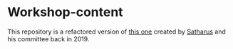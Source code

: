 # Workshop-content

This repository is a refactored version of [this one](https://github.com/Open-Source-Community/OSC19-Linux-Workshop-Sessions) created by [Satharus](https://github.com/Satharus) and his committee back in 2019.
